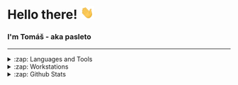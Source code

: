 # Hello there! <img src="https://raw.githubusercontent.com/pasleto/pasleto/master/wave.gif" width="30px">

### I'm Tomáš - aka pasleto

---

<details>
  <summary>:zap: Languages and Tools</summary>
  <br />
  <p align="center">
    <img align="left" alt="Windows" width="26px" src="https://cdn.jsdelivr.net/npm/simple-icons@3.7.0/icons/windows.svg" />
    <img align="left" alt="MacOS" width="26px" src="https://cdn.jsdelivr.net/npm/simple-icons@3.7.0/icons/apple.svg" />
    <img align="left" alt="Cisco" width="26px" src="https://cdn.jsdelivr.net/npm/simple-icons@3.7.0/icons/cisco.svg" />
    <img align="left" alt="Linux" width="26px" src="https://cdn.jsdelivr.net/npm/simple-icons@3.7.0/icons/linux.svg" />
    <img align="left" alt="Home Assistant" width="26px" src="https://cdn.jsdelivr.net/npm/simple-icons@3.7.0/icons/homeassistant.svg" />
    <img align="left" alt="Visual Studio Code" width="26px" src="https://cdn.jsdelivr.net/npm/simple-icons@3.7.0/icons/visualstudiocode.svg" />
    <img align="left" alt="React" width="26px" src="https://cdn.jsdelivr.net/npm/simple-icons@3.7.0/icons/react.svg" />
    <img align="left" alt="Node.js" width="26px" src="https://cdn.jsdelivr.net/npm/simple-icons@3.7.0/icons/node-dot-js.svg" />
    <img align="left" alt="SQL" width="26px" src="https://raw.githubusercontent.com/github/explore/80688e429a7d4ef2fca1e82350fe8e3517d3494d/topics/sql/sql.png" />
    <img align="left" alt="MongoDB" width="26px" src="https://raw.githubusercontent.com/github/explore/80688e429a7d4ef2fca1e82350fe8e3517d3494d/topics/mongodb/mongodb.png" />
    <img align="left" alt="Git" width="26px" src="https://cdn.jsdelivr.net/npm/simple-icons@3.7.0/icons/git.svg" />
    <img align="left" alt="GitHub" width="26px" src="https://cdn.jsdelivr.net/npm/simple-icons@3.7.0/icons/github.svg" />
    <img align="left" alt="Terminal" width="26px" src="https://raw.githubusercontent.com/github/explore/80688e429a7d4ef2fca1e82350fe8e3517d3494d/topics/terminal/terminal.png" />
  </p>
  <br />
</details>

<details>
  <summary>:zap: Workstations</summary>
  <br />
  
  | Desktop | Laptops |
  | --- | --- |
  | <ul><li>Intel Core i7-6700K</li><li>4x8GB Kingston HyperX Fury DDR4</li><li>MSI GTX 1070 Gaming X 8GB</li><li>3x1TB NVMe SSD / 3x500GB SATA SSD</li><li>Windows 10 Pro 64-bit</li><li>AOC G2590PX / AOC I2490PXQU</li></ul>| <ul><li>Apple Macbook Pro 13" 2018 4TB with TouchBar</li><ul><li>Intel Core i5 / 16GB RAM / 256GB</li><li>MacOS Monterey</li></ul><li>Dell Precision 5560</li><ul><li>Intel Core i7-11850H / 32GB DDR4 / 2x512GB NVMe RAID0</li><li>Windows 11 Enterprise 64-bit</li></ul></ul> |

</details>

<details>
  <summary>:zap: Github Stats</summary>
  <br />
  <p align="center">
    <img alt="pasleto's Github Stats" src="https://github-readme-stats.vercel.app/api?username=pasleto&count_private=true&show_icons=true&include_all_commits=true&hide=contribs" />
    <img alt="pasleto's Most Used Languages" src="https://github-readme-stats.vercel.app/api/top-langs/?username=pasleto&layout=compact" />
  </p>
  <br />
</details>
